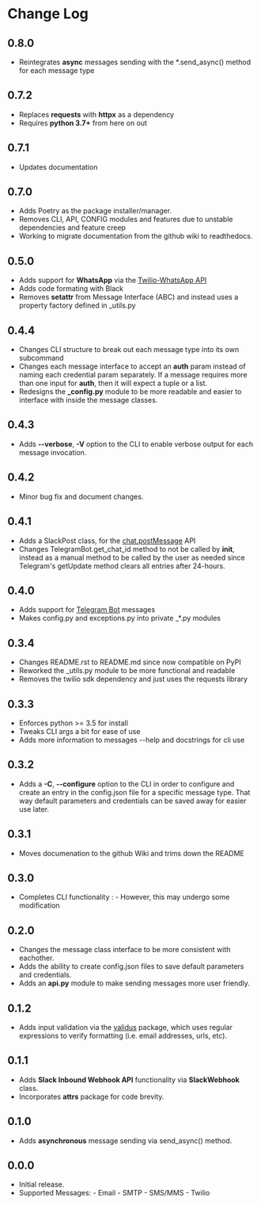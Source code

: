 Change Log
==========
0.8.0
--------
- Reintegrates **async** messages sending with the *.send_async() method for each message type


0.7.2
--------
- Replaces **requests** with **httpx** as a dependency
- Requires **python 3.7+** from here on out


0.7.1
--------
- Updates documentation

0.7.0
--------
- Adds Poetry as the package installer/manager.
- Removes CLI, API, CONFIG modules and features due to unstable dependencies and feature creep
- Working to migrate documentation from the github wiki to readthedocs.


0.5.0
-----
- Adds support for **WhatsApp** via the [Twilio-WhatsApp API](https://www.twilio.com/docs/sms/whatsapp)
- Adds code formating with Black
- Removes __setattr__ from Message Interface (ABC) and instead uses a property factory defined in _utils.py


0.4.4
-----
- Changes CLI structure to break out each message type into its own subcommand
- Changes each message interface to accept an **auth** param instead of naming each credential param separately.  If a message requires more than one input for **auth**, then it will expect a tuple or a list.
- Redesigns the **_config.py** module to be more readable and easier
to interface with inside the message classes.


0.4.3
-----
- Adds **--verbose**, **-V** option to the CLI to enable verbose output for each message invocation.


0.4.2
-----
- Minor bug fix and document changes.


0.4.1
-----
- Adds a SlackPost class, for the [chat.postMessage](https://api.slack.com/methods/chat.postMessage) API
- Changes TelegramBot.get_chat_id method to not be called by __init__, instead as a manual method to be called by the user as needed since Telegram's getUpdate method clears all entries after 24-hours.


0.4.0
-----
-   Adds support for [Telegram Bot](https://core.telegram.org/bots/api#available-methods) messages
-   Makes config.py and exceptions.py into private _*.py modules


0.3.4
-----

-   Changes README.rst to README.md since now compatible on PyPI
-   Reworked the \_utils.py module to be more functional and readable
-   Removes the twilio sdk dependency and just uses the requests library

0.3.3
-----

-   Enforces python \>= 3.5 for install
-   Tweaks CLI args a bit for ease of use
-   Adds more information to messages --help and docstrings for cli use

0.3.2
-----

-   Adds a **-C**, **--configure** option to the CLI in order to
    configure and create an entry in the config.json file for a specific
    message type. That way default parameters and credentials can be
    saved away for easier use later.

0.3.1
-----

-   Moves documenation to the github Wiki and trims down the README

0.3.0
-----

-   Completes CLI functionality
    :   -   However, this may undergo some modification

0.2.0
-----

-   Changes the message class interface to be more consistent with
    eachother.
-   Adds the ability to create config.json files to save default
    parameters and credentials.
-   Adds an **api.py** module to make sending messages more user
    friendly.

0.1.2
-----

-   Adds input validation via the
    [validus](https://github.com/shopnilsazal/validus) package, which
    uses regular expressions to verify formatting (i.e. email addresses,
    urls, etc).

0.1.1
-----

-   Adds **Slack Inbound Webhook API** functionality via
    **SlackWebhook** class.
-   Incorporates **attrs** package for code brevity.

0.1.0
-----

-   Adds **asynchronous** message sending via send\_async() method.

0.0.0
-----

-   Initial release.
-   Supported Messages:
        -   Email - SMTP
        -   SMS/MMS - Twilio


